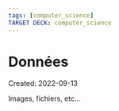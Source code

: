 ```yaml
---
tags: [computer_science] 
TARGET DECK: computer_science
---
```

# Données
Created: 2022-09-13

Images, fichiers, etc...